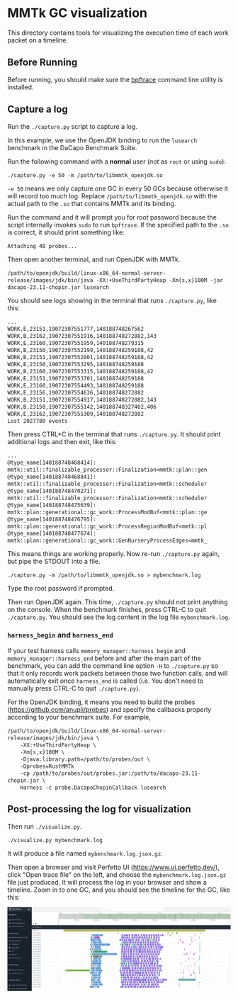 # MMTk GC visualization

This directory contains tools for visualizing the execution time of each work packet on a timeline. 

## Before Running

Before running, you should make sure the [bpftrace] command line utility is installed.

[bpftrace]: https://github.com/iovisor/bpftrace

## Capture a log

Run the `./capture.py` script to capture a log.

In this example, we use the OpenJDK binding to run the `lusearch` benchmark in the DaCapo Benchmark
Suite.

Run the following command with a **normal** user (*not* as `root` or using `sudo`):

```shell
./capture.py -e 50 -m /path/to/libmmtk_openjdk.so
```

`-e 50` means we only capture one GC in every 50 GCs because otherwise it will record too much log.
Replace `/path/to/libmmtk_openjdk.so` with the actual path to the `.so` that contains MMTk and its
binding.

Run the command and it will prompt you for root password because the script internally invokes
`sudo` to run `bpftrace`.  If the specified path to the `.so` is correct, it should print something
like:

```
Attaching 48 probes...
```

Then open another terminal, and run OpenJDK with MMTk.

```shell
/path/to/openjdk/build/linux-x86_64-normal-server-release/images/jdk/bin/java -XX:+UseThirdPartyHeap -Xm{s,x}100M -jar dacapo-23.11-chopin.jar lusearch
```

You should see logs showing in the terminal that runs `./capture.py`, like this:

```
...
WORK,E,23151,19072307551777,140188748267562
WORK,B,23162,19072307551916,140188748272882,143
WORK,E,23160,19072307551959,140188748279315
WORK,B,23150,19072307552199,140188748259188,42
WORK,B,23151,19072307552801,140188748259188,42
WORK,E,23150,19072307553295,140188748259188
WORK,B,23160,19072307553315,140188748259188,42
WORK,E,23151,19072307553701,140188748259188
WORK,E,23160,19072307554493,140188748259188
WORK,E,23156,19072307554636,140188748272882
WORK,B,23151,19072307554917,140188748272882,143
WORK,B,23150,19072307555142,140188748327402,406
WORK,E,23162,19072307555309,140188748272882
Lost 2027780 events
```

Then press CTRL+C in the terminal that runs `./capture.py`.  It should print additional logs and
then exit, like this:

```
...
@type_name[140188748468414]: mmtk::util::finalizable_processor::Finalization<mmtk::plan::gen
@type_name[140188748468841]: mmtk::util::finalizable_processor::Finalization<mmtk::scheduler
@type_name[140188748470271]: mmtk::util::finalizable_processor::Finalization<mmtk::scheduler
@type_name[140188748475639]: mmtk::plan::generational::gc_work::ProcessModBuf<mmtk::plan::ge
@type_name[140188748476795]: mmtk::plan::generational::gc_work::ProcessRegionModBuf<mmtk::pl
@type_name[140188748477674]: mmtk::plan::generational::gc_work::GenNurseryProcessEdges<mmtk_
```

This means things are working properly.  Now re-run `./capture.py` again, but pipe the STDOUT into a
file.

```
./capture.py -m /path/to/libmmtk_openjdk.so > mybenchmark.log
```

Type the root password if prompted.

Then run OpenJDK again.  This time, `./capture.py` should not print anything on the console.  When
the benchmark finishes, press CTRL-C to quit `./capture.py`.  You should see the log content in the
log file `mybenchmark.log`.

### `harness_begin` and `harness_end`

If your test harness calls `memory_manager::harness_begin` and `memory_manager::harness_end` before
and after the main part of the benchmark, you can add the command line option `-H` to `./capture.py`
so that it only records work packets between those two function calls, and will automatically exit
once `harness_end` is called (i.e. You don't need to manually press CTRL-C to quit `./capture.py`).

For the OpenJDK binding, it means you need to build the probes (<https://github.com/anupli/probes>)
and specify the callbacks properly according to your benchmark suite. For example,

```shell
/path/to/openjdk/build/linux-x86_64-normal-server-release/images/jdk/bin/java \
    -XX:+UseThirdPartyHeap \
    -Xm{s,x}100M \
    -Djava.library.path=/path/to/probes/out \
    -Dprobes=RustMMTk
    -cp /path/to/probes/out/probes.jar:/path/to/dacapo-23.11-chopin.jar \
    Harness -c probe.DacapoChopinCallback lusearch
```

## Post-processing the log for visualization

Then run `./visualize.py`.

```shell
./visualize.py mybenchmark.log
```

It will produce a file named `mybenchmark.log.json.gz`.

Then open a browser and visit Perfetto UI (<https://www.ui.perfetto.dev/>), click "Open trace file"
on the left, and choose the `mybenchmark.log.json.gz` file just produced.  It will process the log
in your browser and show a timeline.  Zoom in to one GC, and you should see the timeline for the GC,
like this:

![Perfetto UI timeline](./perfetto-example.png)

